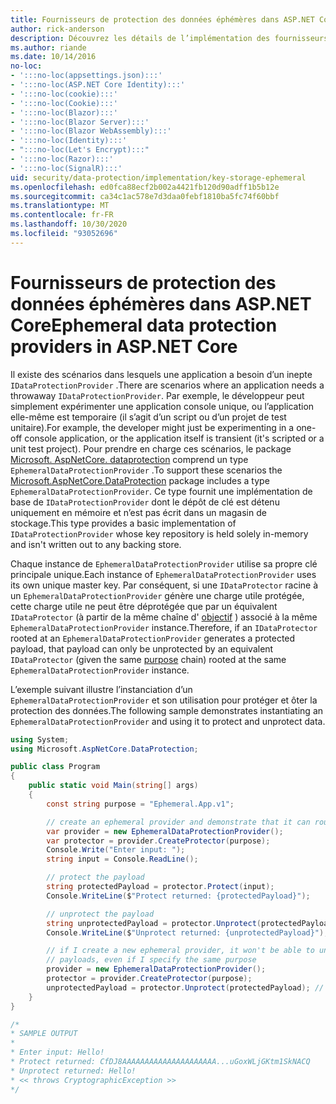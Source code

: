 ```yaml
---
title: Fournisseurs de protection des données éphémères dans ASP.NET Core
author: rick-anderson
description: Découvrez les détails de l’implémentation des fournisseurs de protection des données ASP.NET Core éphémères.
ms.author: riande
ms.date: 10/14/2016
no-loc:
- ':::no-loc(appsettings.json):::'
- ':::no-loc(ASP.NET Core Identity):::'
- ':::no-loc(cookie):::'
- ':::no-loc(Cookie):::'
- ':::no-loc(Blazor):::'
- ':::no-loc(Blazor Server):::'
- ':::no-loc(Blazor WebAssembly):::'
- ':::no-loc(Identity):::'
- ":::no-loc(Let's Encrypt):::"
- ':::no-loc(Razor):::'
- ':::no-loc(SignalR):::'
uid: security/data-protection/implementation/key-storage-ephemeral
ms.openlocfilehash: ed0fca88ecf2b002a4421fb120d90adff1b5b12e
ms.sourcegitcommit: ca34c1ac578e7d3daa0febf1810ba5fc74f60bbf
ms.translationtype: MT
ms.contentlocale: fr-FR
ms.lasthandoff: 10/30/2020
ms.locfileid: "93052696"
---
```

# <a name="ephemeral-data-protection-providers-in-aspnet-core"></a><span data-ttu-id="10a96-103">Fournisseurs de protection des données éphémères dans ASP.NET Core</span><span class="sxs-lookup"><span data-stu-id="10a96-103">Ephemeral data protection providers in ASP.NET Core</span></span>

<a name="data-protection-implementation-key-storage-ephemeral"></a>

<span data-ttu-id="10a96-104">Il existe des scénarios dans lesquels une application a besoin d’un inepte `IDataProtectionProvider` .</span><span class="sxs-lookup"><span data-stu-id="10a96-104">There are scenarios where an application needs a throwaway `IDataProtectionProvider`.</span></span> <span data-ttu-id="10a96-105">Par exemple, le développeur peut simplement expérimenter une application console unique, ou l’application elle-même est temporaire (il s’agit d’un script ou d’un projet de test unitaire).</span><span class="sxs-lookup"><span data-stu-id="10a96-105">For example, the developer might just be experimenting in a one-off console application, or the application itself is transient (it's scripted or a unit test project).</span></span> <span data-ttu-id="10a96-106">Pour prendre en charge ces scénarios, le package [Microsoft. AspNetCore. dataprotection](https://www.nuget.org/packages/Microsoft.AspNetCore.DataProtection/) comprend un type `EphemeralDataProtectionProvider` .</span><span class="sxs-lookup"><span data-stu-id="10a96-106">To support these scenarios the [Microsoft.AspNetCore.DataProtection](https://www.nuget.org/packages/Microsoft.AspNetCore.DataProtection/) package includes a type `EphemeralDataProtectionProvider`.</span></span> <span data-ttu-id="10a96-107">Ce type fournit une implémentation de base de `IDataProtectionProvider` dont le dépôt de clé est détenu uniquement en mémoire et n’est pas écrit dans un magasin de stockage.</span><span class="sxs-lookup"><span data-stu-id="10a96-107">This type provides a basic implementation of `IDataProtectionProvider` whose key repository is held solely in-memory and isn't written out to any backing store.</span></span>

<span data-ttu-id="10a96-108">Chaque instance de `EphemeralDataProtectionProvider` utilise sa propre clé principale unique.</span><span class="sxs-lookup"><span data-stu-id="10a96-108">Each instance of `EphemeralDataProtectionProvider` uses its own unique master key.</span></span> <span data-ttu-id="10a96-109">Par conséquent, si une `IDataProtector` racine à un `EphemeralDataProtectionProvider` génère une charge utile protégée, cette charge utile ne peut être déprotégée que par un équivalent `IDataProtector` (à partir de la même chaîne d' [objectif](xref:security/data-protection/consumer-apis/purpose-strings#data-protection-consumer-apis-purposes) ) associé à la même `EphemeralDataProtectionProvider` instance.</span><span class="sxs-lookup"><span data-stu-id="10a96-109">Therefore, if an `IDataProtector` rooted at an `EphemeralDataProtectionProvider` generates a protected payload, that payload can only be unprotected by an equivalent `IDataProtector` (given the same [purpose](xref:security/data-protection/consumer-apis/purpose-strings#data-protection-consumer-apis-purposes) chain) rooted at the same `EphemeralDataProtectionProvider` instance.</span></span>

<span data-ttu-id="10a96-110">L’exemple suivant illustre l’instanciation d’un `EphemeralDataProtectionProvider` et son utilisation pour protéger et ôter la protection des données.</span><span class="sxs-lookup"><span data-stu-id="10a96-110">The following sample demonstrates instantiating an `EphemeralDataProtectionProvider` and using it to protect and unprotect data.</span></span>

```csharp
using System;
using Microsoft.AspNetCore.DataProtection;

public class Program
{
    public static void Main(string[] args)
    {
        const string purpose = "Ephemeral.App.v1";

        // create an ephemeral provider and demonstrate that it can round-trip a payload
        var provider = new EphemeralDataProtectionProvider();
        var protector = provider.CreateProtector(purpose);
        Console.Write("Enter input: ");
        string input = Console.ReadLine();

        // protect the payload
        string protectedPayload = protector.Protect(input);
        Console.WriteLine($"Protect returned: {protectedPayload}");

        // unprotect the payload
        string unprotectedPayload = protector.Unprotect(protectedPayload);
        Console.WriteLine($"Unprotect returned: {unprotectedPayload}");

        // if I create a new ephemeral provider, it won't be able to unprotect existing
        // payloads, even if I specify the same purpose
        provider = new EphemeralDataProtectionProvider();
        protector = provider.CreateProtector(purpose);
        unprotectedPayload = protector.Unprotect(protectedPayload); // THROWS
    }
}

/*
* SAMPLE OUTPUT
*
* Enter input: Hello!
* Protect returned: CfDJ8AAAAAAAAAAAAAAAAAAAAA...uGoxWLjGKtm1SkNACQ
* Unprotect returned: Hello!
* << throws CryptographicException >>
*/
```
